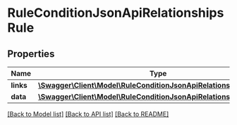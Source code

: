 # RuleConditionJsonApiRelationshipsRule

## Properties
Name | Type | Description | Notes
------------ | ------------- | ------------- | -------------
**links** | [**\Swagger\Client\Model\RuleConditionJsonApiRelationshipsRuleLinks**](RuleConditionJsonApiRelationshipsRuleLinks.md) |  | [optional] 
**data** | [**\Swagger\Client\Model\RuleConditionJsonApiRelationshipsRuleData**](RuleConditionJsonApiRelationshipsRuleData.md) |  | [optional] 

[[Back to Model list]](../../README.md#documentation-for-models) [[Back to API list]](../../README.md#documentation-for-api-endpoints) [[Back to README]](../../README.md)

